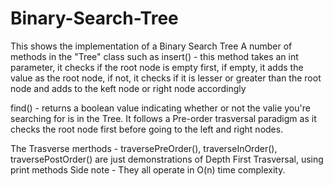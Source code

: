 # Binary-Search-Tree
This shows the implementation of a Binary Search Tree
A number of methods in the "Tree" class such as
insert() - this method takes an int parameter, it checks if the root node is empty first, if empty, it adds the value as the root node, if not, it checks if it is lesser or greater than the root node and adds to the keft node or right node accordingly

find() - returns a boolean value indicating whether or not the valie you're searching for is in the Tree. It follows a Pre-order trasversal paradigm as it checks the root node first before going to the left and right nodes.

The Trasverse merthods - traversePreOrder(),  traverseInOrder(), traversePostOrder()
are just demonstrations of Depth First Trasversal, using print methods
Side note - They all operate in O(n) time complexity.
